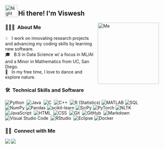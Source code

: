 <img alt="Night Coding" src="./assets/Hand%20Wave.gif" width='40' align="left"/><h2>Hi there! I'm Viswesh</h2>

<!-- ## 👋 &nbsp;Hi there! I'm Viswesh -->

<img alt="Me" src="https://user-images.githubusercontent.com/50200188/186579377-93ca8ef9-0133-402c-9d3a-2aa04897285c.jpg" align="right" width="200"/>

### 👨🏻‍💻 &nbsp;About Me

💡 &nbsp; I work on innovating research projects and advancing my coding skills by learning new software. \
🎓 &nbsp; B.S in Data Science w/ a focus in ML/AI and a Minor in Mathematics from UC, San Diego.\
🌱 &nbsp; In my free time, I love to dance and explore nature.

### 🛠 &nbsp;Technical Skills and Software

![Python](https://img.shields.io/badge/-Python-05122A?style=flat&logo=python)&nbsp;
![Java](https://img.shields.io/badge/-Java-05122A?style=flat&logo=Java&logoColor=FFA518)&nbsp;
![C](https://img.shields.io/badge/-C-05122A?style=flat&logo=C&logoColor=A8B9CC)&nbsp;
![C++](https://img.shields.io/badge/-C++-05122A?style=flat&logo=C%2B%2B&logoColor=00599C)&nbsp;
![R (Statistics)](https://img.shields.io/badge/-R-05122A?style=flat&logo=R&logoColor=276DC3)
![MATLAB](https://img.shields.io/badge/-MATLAB-05122A?style=flat&logo=MATLAB&logoColor=276DC3)
![SQL](https://img.shields.io/badge/-SQL-05122A?style=flat&logo=SQL&logoColor=276DC3)\
![NumPy](https://img.shields.io/badge/-NumPy-05122A?style=flat&logo=NumPy&logoColor=276DC3)
![Pandas](https://img.shields.io/badge/-Pandas-05122A?style=flat&logo=Pandas&logoColor=276DC3)
![scikit-learn](https://img.shields.io/badge/-scikit--learn-05122A?style=flat&logo=scikit-learn&logoColor=276DC3)
![SciPy](https://img.shields.io/badge/-SciPy-05122A?style=flat&logo=SciPy&logoColor=276DC3)
![PyTorch](https://img.shields.io/badge/-PyTorch-05122A?style=flat&logo=PyTorch&logoColor=276DC3)
![NLTK](https://img.shields.io/badge/-NLTK-05122A?style=flat&logo=NLTK&logoColor=276DC3)\
![JavaScript](https://img.shields.io/badge/-JavaScript-05122A?style=flat&logo=javascript)&nbsp;
![HTML](https://img.shields.io/badge/-HTML-05122A?style=flat&logo=HTML5)&nbsp;
![CSS](https://img.shields.io/badge/-CSS-05122A?style=flat&logo=CSS3&logoColor=1572B6)&nbsp;
![Git](https://img.shields.io/badge/-Git-05122A?style=flat&logo=git)&nbsp;
![GitHub](https://img.shields.io/badge/-GitHub-05122A?style=flat&logo=github)&nbsp;
![Markdown](https://img.shields.io/badge/-Markdown-05122A?style=flat&logo=markdown)\
![Visual Studio Code](https://img.shields.io/badge/-Visual%20Studio%20Code-05122A?style=flat&logo=visual-studio-code&logoColor=007ACC)&nbsp;
![RStudio](https://img.shields.io/badge/-RStudio-05122A?style=flat&logo=rstudio)&nbsp;
![Eclipse](https://img.shields.io/badge/-Eclipse-05122A?style=flat&logo=eclipse-ide&logoColor=2C2255)
![Docker](https://img.shields.io/badge/-Docker-05122A?style=flat&logo=Docker-ide&logoColor=2C2255)


### 🤝🏻 &nbsp;Connect with Me

<p align="center">
<a href="https://linkedin.com/in/viswesh-uppalapati/"><img src="https://img.shields.io/badge/-Viswesh%20Uppalapati-0077B5?style=flat&logo=Linkedin&logoColor=white" align = "left"/></a>
<a href="mailto:uppalapati.viswesh368@gmail.com"><img src="https://img.shields.io/badge/-uppalapati.viswesh368@gmail.com-D14836?style=flat&logo=Gmail&logoColor=white" align="left"/></a>
